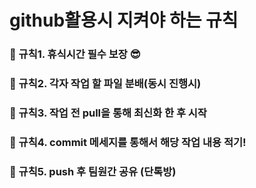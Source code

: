# github활용시 지켜야 하는 규칙

### 🔶 규칙1. 휴식시간 필수 보장 😎
### 🔶 규칙2. 각자 작업 할 파일 분배(동시 진행시)
### 🔶 규칙3. 작업 전 pull을 통해 최신화 한 후 시작
### 🔶 규칙4. commit 메세지를 통해서 해당 작업 내용 적기!
### 🔶 규칙5. push 후 팀원간 공유 (단톡방)
